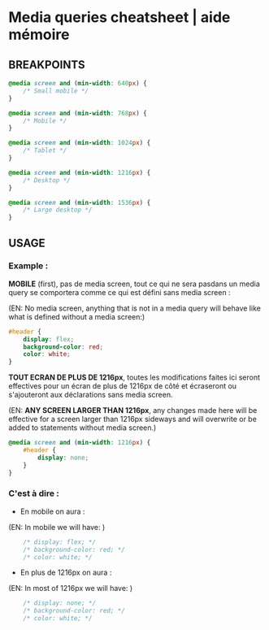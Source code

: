 # Media queries cheatsheet | aide mémoire

## BREAKPOINTS

```css
@media screen and (min-width: 640px) {
	/* Small mobile */
}

@media screen and (min-width: 768px) {
	/* Mobile */
}

@media screen and (min-width: 1024px) {
	/* Tablet */
}

@media screen and (min-width: 1216px) {
	/* Desktop */
}

@media screen and (min-width: 1536px) {
	/* Large desktop */
}
```

## USAGE

### Example :

**MOBILE** (first), pas de media screen, tout ce qui ne sera pasdans un media query se comportera comme ce qui est défini sans media screen :

(EN: No media screen, anything that is not in a media query will behave like what is defined without a media screen:)

```css
#header {
    display: flex;
    background-color: red;
    color: white;
}
```

**TOUT ECRAN DE PLUS DE 1216px**, toutes les modifications faites ici seront effectives pour un écran de plus de 1216px de côté et écraseront ou s'ajouteront aux déclarations sans media screen.

(EN: **ANY SCREEN LARGER THAN 1216px**, any changes made here will be effective for a screen larger than 1216px sideways and will overwrite or be added to statements without media screen.)

```css
@media screen and (min-width: 1216px) {
    #header {
        display: none;
    }
}
```

  ### C'est à dire :

* En mobile on aura : 

(EN: In mobile we will have: )

```css
    /* display: flex; */
    /* background-color: red; */
    /* color: white; */
```

* En plus de 1216px on aura : 

(EN: In most of 1216px we will have: )

```css
    /* display: none; */
    /* background-color: red; */
    /* color: white; */
```